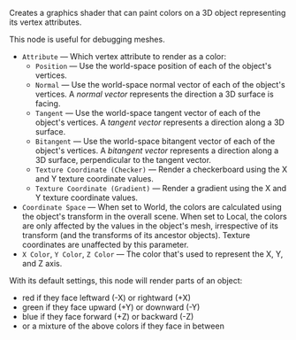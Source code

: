 Creates a graphics shader that can paint colors on a 3D object representing its vertex attributes.

This node is useful for debugging meshes.

  - `Attribute` — Which vertex attribute to render as a color:
    - `Position` — Use the world-space position of each of the object's vertices.
    - `Normal` — Use the world-space normal vector of each of the object's vertices.  A _normal vector_ represents the direction a 3D surface is facing.
    - `Tangent` — Use the world-space tangent vector of each of the object's vertices.  A _tangent vector_ represents a direction along a 3D surface.
    - `Bitangent` — Use the world-space bitangent vector of each of the object's vertices.  A _bitangent vector_ represents a direction along a 3D surface, perpendicular to the tangent vector.
    - `Texture Coordinate (Checker)` — Render a checkerboard using the X and Y texture coordinate values.
    - `Texture Coordinate (Gradient)` — Render a gradient using the X and Y texture coordinate values.
  - `Coordinate Space` — When set to World, the colors are calculated using the object's transform in the overall scene.  When set to Local, the colors are only affected by the values in the object's mesh, irrespective of its transform (and the transforms of its ancestor objects).  Texture coordinates are unaffected by this parameter.
  - `X Color`, `Y Color`, `Z Color` — The color that's used to represent the X, Y, and Z axis.

With its default settings, this node will render parts of an object:

   - red if they face leftward (-X) or rightward (+X)
   - green if they face upward (+Y) or downward (-Y)
   - blue if they face forward (+Z) or backward (-Z)
   - or a mixture of the above colors if they face in between
